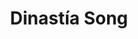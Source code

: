 ﻿---
title: "Dinastía Song"
permalink: periodes_873.html
layout: periode
dataInici: 960
dataFi: 1279
sidebar: periodes
pares:
  - id: 872
    title: "Dinastías Chinas"

fills:
jocsPrincipals:
jocsEscenaris:
  - title: "In the Year of the Dragon"
    bggId: 31594
    dataInici: 1000
    dataFi: 

jocsEpoca:
jocsEpocaEscenaris:
  - title: "Anachronism"
    bggId: 14038
    escenari: "Yue Fei"
    dataInici: 1103
    dataFi: 1142

---
